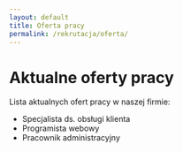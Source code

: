 ```yaml
---
layout: default
title: Oferta pracy
permalink: /rekrutacja/oferta/
---
```


# Aktualne oferty pracy

Lista aktualnych ofert pracy w naszej firmie:

<ul>
  <li>Specjalista ds. obsługi klienta</li>
  <li>Programista webowy</li>
  <li>Pracownik administracyjny</li>
</ul>
